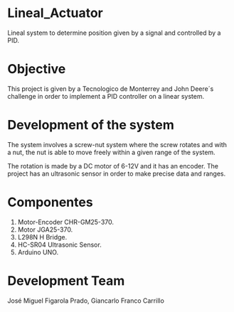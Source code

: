 # Lineal_Actuator
Lineal system to determine position given by a signal and controlled by a PID.

# Objective
This project is given by a Tecnologico de Monterrey and John Deere´s challenge in order to implement a PID controller 
on a linear system.

# Development of the system
The system involves a screw-nut system where the screw rotates and with a nut,
the nut is able to move freely within a given range of the system.

The rotation is made by a DC motor of 6-12V and it has an encoder.
The project has an ultrasonic sensor in order to make precise data and ranges.

# Componentes
1. Motor-Encoder CHR-GM25-370.
2. Motor JGA25-370.
3. L298N H Bridge.
4. HC-SR04 Ultrasonic Sensor.
5. Arduino UNO.

# Development Team
José Miguel Figarola Prado, Giancarlo Franco Carrillo
